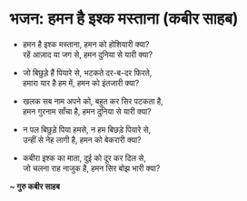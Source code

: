 # भजन: हमन है इश्क मस्ताना (कबीर साहब)

- हमन है इश्क मस्ताना, हमन को होशियारी क्या?\
  रहें आज़ाद या जग से, हमन दुनिया से यारी क्या?

- जो बिछुड़े हैं पियारे से, भटकते दर-ब-दर फिरते,\
  हमारा यार है हम में, हमन को इंतजारी क्या?

- खलक सब नाम अपने को, बहुत कर सिर पटकता है,\
  हमन गुरनाम साँचा है, हमन दुनिया से यारी क्या?

- न पल बिछुड़े पिया हमसे, न हम बिछड़े पियारे से,\
  उन्हीं से नेह लागी है, हमन को बेकरारी क्या?

- कबीरा इश्क का माता, दुई को दूर कर दिल से,\
  जो चलना राह नाजुक है, हमन सिर बोझ भारी क्या?

**~ गुरु कबीर साहब**
